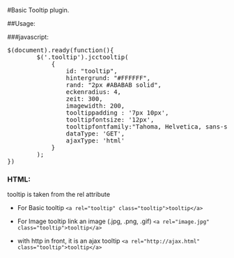 #Basic Tooltip plugin.

##Usage:

###javascript:
<pre>
$(document).ready(function(){
        $('.tooltip').jcctooltip(
            {
                id: "tooltip",
                hintergrund: "#FFFFFF",
                rand: "2px #ABABAB solid",
                eckenradius: 4,
                zeit: 300,
                imagewidth: 200,
                tooltippadding : '7px 10px',
                tooltipfontsize: '12px',
                tooltipfontfamily:"Tahoma, Helvetica, sans-serif",
                dataType: 'GET',
                ajaxType: 'html'
            }
        );
})
</pre>
### HTML:
 tooltip is taken from the rel attribute

* For Basic tooltip 
`<a rel="tooltip" class="tooltip">tooltip</a>`

* For Image tooltip link an image (.jpg, .png, .gif)
`<a rel="image.jpg" class="tooltip">tooltip</a>`

* with http in front, it is an ajax tooltip
`<a rel="http://ajax.html" class="tooltip">tooltip</a>`